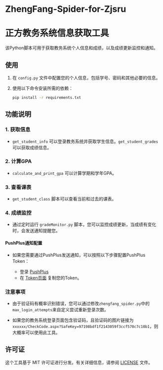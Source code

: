 # ZhengFang-Spider-for-Zjsru
# 正方教务系统信息获取工具

该Python脚本可用于获取教务系统个人信息和成绩，以及成绩更新监控和通知。

## 使用

1. 在 `config.py` 文件中配置您的个人信息，包括学号、密码和其他必要的信息。

2. 使用以下命令安装所需的依赖：

   ```bash
   pip install -r requirements.txt
   ```

## 功能说明


### 1. 获取信息

-  `get_student_info` 可以登录教务系统并获取学生信息。`get_student_grades`可以获取成绩信息。

### 2. 计算GPA

-  `calculate_and_print_gpa` 可以计算学期和学年GPA。

### 3. 查看课表

-  `get_student_class` 脚本可以查看当前和过去的课表。

### 4. 成绩监控

- 通过定时运行 `gradeMonitor.py` 脚本，您可以监控成绩更新，当成绩有变化时，会发送通知提醒您。


#### PushPlus通知配置

- 如果您需要通过PushPlus发送通知，可以按照以下步骤配置PushPlus Token：

   - 登录 [PushPlus](https://www.pushplus.plus/)
   - 在 [Token页面](https://www.pushplus.plus/api/open/user/token) 复制您的Token。

### 注意事项

- 由于验证码有概率识别错误，您可以通过修改`zhengfang_spider.py`中的`max_login_attempts`来自定义尝试重新登录次数。

- 如果您的教务系统登录页面包含验证码，且验证码的图片链接为 `xxxxxx/CheckCode.aspx?SafeKey=97198bdf1f2143059f3ccf570c7c10b1`，则大概率可以使用此工具。

## 许可证

这个工具基于 MIT 许可证进行分发。有关详细信息，请参阅 [LICENSE](https://github.com/gufei233/ZhengFang-Spider-for-Zjsru/blob/main/LICENSE) 文件。
